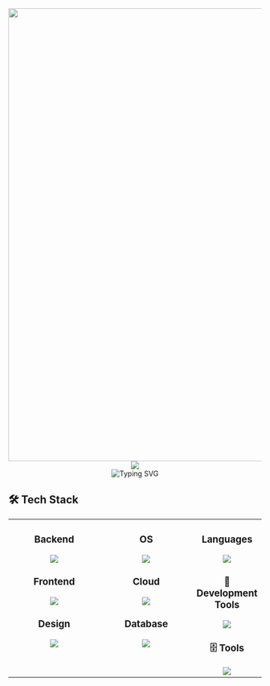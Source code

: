 <div align="center">
  <img src="https://user-images.githubusercontent.com/74038190/212284100-561aa473-3905-4a80-b561-0d28506553ee.gif" width="900">
</div>

<div align="center">
  <img src="https://capsule-render.vercel.app/api?type=waving&height=300&color=gradient&text=AMAGASAKI%20NO%20OJISAN" />
</div>

<div align="center">
  <img src="https://readme-typing-svg.herokuapp.com?font=Fira+Code&size=30&pause=1000&color=00F7C7&width=435&lines=Laravel+Developer;%EF%BD%BA%EF%BD%BA%EF%BD%BA%EF%BD%BA%EF%BD%BA...%EF%BD%BA%EF%BD%B9%EF%BD%AA%EF%BD%B4%EF%BD%B4%EF%BD%B4!!!!%F0%9F%90%93;%E3%81%AA%E3%82%93%E3%81%A7%E7%9F%A5%E3%81%A3%E3%81%A6%E3%82%93%E3%81%AE%EF%BC%9F+By%E7%94%B0%E4%B8%AD%E5%9C%AD" alt="Typing SVG" />
</div>

## 🛠️ **Tech Stack**

<table align="center">
<tr>
<td width="50%" align="center" valign="top">

### **Backend**
<img src="https://skillicons.dev/icons?i=php,laravel" />

### **Frontend**
<img src="https://skillicons.dev/icons?i=js,jquery" />

### **Design**
<img src="https://skillicons.dev/icons?i=html,bootstrap" />

</td>
<td width="50%" align="center" valign="top">
  
### **OS**
<img src="https://skillicons.dev/icons?i=linux" />

### **Cloud**
<img src="https://skillicons.dev/icons?i=aws" />

### **Database**
<img src="https://skillicons.dev/icons?i=mysql,redis" />
</td>
<td width="50%" align="center" valign="top">
  
### **Languages**
<img src="https://skillicons.dev/icons?i=java,php,python" />

### 🔧  **Development Tools**
<img src="https://skillicons.dev/icons?i=vscode,git,github,docker" />

### 🗄️  **Tools**
<img src="https://skillicons.dev/icons?i=notion" />

</td>
</tr>
</table>
